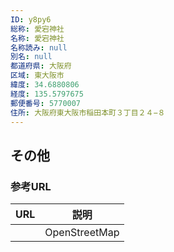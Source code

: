 ```yaml
---
ID: y8py6
総称: 愛宕神社
名称: 愛宕神社
名称読み: null
別名: null
都道府県: 大阪府
区域: 東大阪市
緯度: 34.6880806
経度: 135.5797675
郵便番号: 5770007
住所: 大阪府東大阪市稲田本町３丁目２４−８
---
```


## その他

### 参考URL

| URL | 説明          |
| --- | ------------- |
|     | OpenStreetMap |
